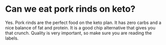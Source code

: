 # Can we eat pork rinds on keto?

Yes. Pork rinds are the perfect food on the keto plan. It has zero carbs and a nice balance of fat and protein. It is a good chip alternative that gives you that crunch. Quality is very important, so make sure you are reading the labels.